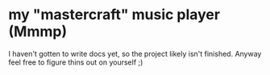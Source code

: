 # my "mastercraft" music player (Mmmp)

I haven't gotten to write docs yet, so the project likely isn't finished. Anyway feel free to figure thins out on yourself ;)
